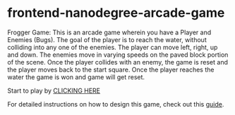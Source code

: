 frontend-nanodegree-arcade-game
===============================

Frogger Game:
This is an arcade game wherein you have a Player and Enemies (Bugs). The goal of the player is to reach the water, without colliding into any one of the enemies. The player can move left, right, up and down. The enemies move in varying speeds on the paved block portion of the scene. Once the player collides with an enemy, the game is reset and the player moves back to the start square. Once the player reaches the water the game is won and game will get reset.

Start to play by [CLICKING HERE](https://github.com/rathisoft/frontend-nanodegree-arcade-game/blob/master/index.html)


For detailed instructions on how to design this game, check out this [guide](https://docs.google.com/document/d/1v01aScPjSWCCWQLIpFqvg3-vXLH2e8_SZQKC8jNO0Dc/pub?embedded=true).
